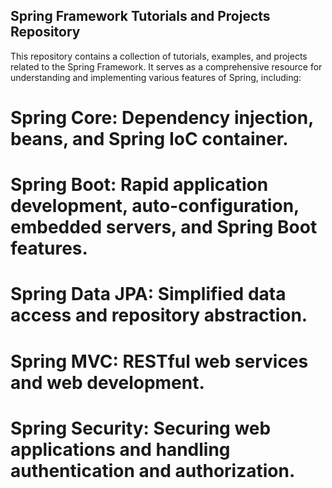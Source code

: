 ## Spring Framework Tutorials and Projects Repository 

This repository contains a collection of tutorials, examples, and projects related to the Spring Framework. 
It serves as a comprehensive resource for understanding and implementing various features of Spring, including:

# Spring Core: Dependency injection, beans, and Spring IoC container.
# Spring Boot: Rapid application development, auto-configuration, embedded servers, and Spring Boot features.
# Spring Data JPA: Simplified data access and repository abstraction.
# Spring MVC: RESTful web services and web development.
# Spring Security: Securing web applications and handling authentication and authorization.



